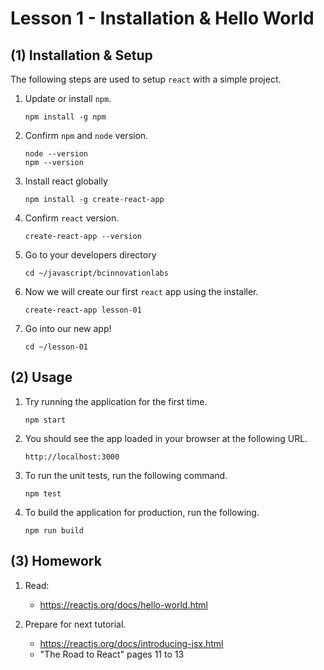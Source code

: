 # Lesson 1 - Installation & Hello World
## (1) Installation & Setup
The following steps are used to setup ``react`` with a simple project.

1. Update or install ``npm``.

    ```
    npm install -g npm
    ```


2. Confirm ``npm`` and ``node`` version.

    ```
    node --version
    npm --version
    ```


3. Install react globally

    ```
    npm install -g create-react-app
    ```


4. Confirm ``react`` version.

    ```
    create-react-app --version
    ```


5. Go to your developers directory

    ```
    cd ~/javascript/bcinnovationlabs
    ```

7. Now we will create our first ``react`` app using the installer.

    ```
    create-react-app lesson-01
    ```

8. Go into our new app!

    ```
    cd ~/lesson-01
    ```

## (2) Usage

1. Try running the application for the first time.

    ```
    npm start
    ```

2. You should see the app loaded in your browser at the following URL.

    ```
    http://localhost:3000
    ```

3. To run the unit tests, run the following command.

    ```
    npm test
    ```

4. To build the application for production, run the following.

    ```
    npm run build
    ```

## (3) Homework

1. Read:

    * https://reactjs.org/docs/hello-world.html

2. Prepare for next tutorial.

    * https://reactjs.org/docs/introducing-jsx.html
    * "The Road to React" pages 11 to 13
